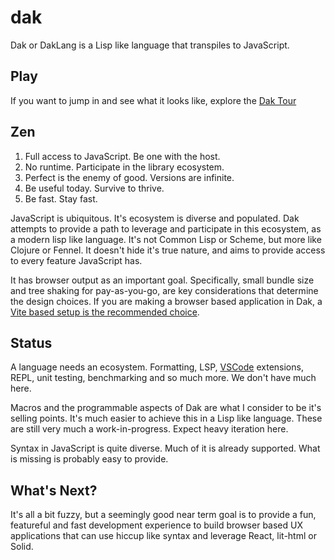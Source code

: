 # dak

Dak or DakLang is a Lisp like language that transpiles to JavaScript.

## Play

If you want to jump in and see what it looks like, explore the
[Dak Tour](https://daklang.com/tour/)

## Zen

1. Full access to JavaScript. Be one with the host.
2. No runtime. Participate in the library ecosystem.
3. Perfect is the enemy of good. Versions are infinite.
4. Be useful today. Survive to thrive.
5. Be fast. Stay fast.

JavaScript is ubiquitous. It's ecosystem is diverse and populated. Dak attempts
to provide a path to leverage and participate in this ecosystem, as a modern
lisp like language. It's not Common Lisp or Scheme, but more like Clojure or
Fennel. It doesn't hide it's true nature, and aims to provide access to every
feature JavaScript has.

It has browser output as an important goal. Specifically, small bundle size and
tree shaking for pay-as-you-go, are key considerations that determine the design
choices. If you are making a browser based application in Dak, a
[Vite based setup is the recommended choice](packages/rollup).

## Status

A language needs an ecosystem. Formatting, LSP, [VSCode](packages/vscode)
extensions, REPL, unit testing, benchmarking and so much more. We don't have
much here.

Macros and the programmable aspects of Dak are what I consider to be it's
selling points. It's much easier to achieve this in a Lisp like language. These
are still very much a work-in-progress. Expect heavy iteration here.

Syntax in JavaScript is quite diverse. Much of it is already supported. What is
missing is probably easy to provide.

## What's Next?

It's all a bit fuzzy, but a seemingly good near term goal is to provide a fun,
featureful and fast development experience to build browser based UX
applications that can use hiccup like syntax and leverage React, lit-html or
Solid.
